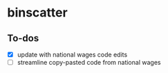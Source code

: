 # binscatter

## To-dos
- [x] update with national wages code edits
- [ ] streamline copy-pasted code from national wages
